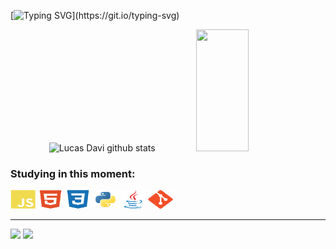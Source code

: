 [![Typing SVG](https://readme-typing-svg.herokuapp.com/?color=00bfbf&size=35&center=true&vCenter=true&width=1000&lines=hello,+my+name+is+Lucas+Davi+Marinho;I'm+17+years+old;I+from+Brasil,+CE;I+study+Back-end+development;Welcome!)](https://git.io/typing-svg)

<div align="center">  
  <img width="49%" height="195px" src="https://github-readme-stats.vercel.app/api?username=davilucasx&show_icons=true&count_private=true&hide_border=true&title_color=00bfbf&icon_color=00bfbf&text_color=c9d1d9&bg_color=0d1117" alt="Lucas Davi github stats" /> 
  <img width="41%" height="195px" src="https://github-readme-stats.vercel.app/api/top-langs/?username=davilucasx&layout=compact&hide_border=true&title_color=00bfbf&text_color=00bfbf&bg_color=0d1117" />
</div>

### Studying in this moment:
<div astyle="display: inline_block">
<img alt="lucas-Js" height="30" width="40" src="https://raw.githubusercontent.com/devicons/devicon/master/icons/javascript/javascript-plain.svg">
<img alt="lucas-html" height="30" width="40" src="https://raw.githubusercontent.com/devicons/devicon/master/icons/html5/html5-plain.svg">
<img alt="lucas-html" height="30" width="40" src="https://raw.githubusercontent.com/devicons/devicon/master/icons/css3/css3-plain.svg">
<img alt="lucas-Python" height="30" width="40" src="https://raw.githubusercontent.com/devicons/devicon/master/icons/python/python-original.svg">
<img alt="lucas-Java" height="30" width="40" src="https://raw.githubusercontent.com/devicons/devicon/master/icons/java/java-original.svg">
<img alt="lucas-git" height="30" width="40" src="https://raw.githubusercontent.com/devicons/devicon/master/icons/git/git-original.svg">
</div>
  <hr>
<a href="https://instagram.com/lucas.sxzz" target="_blank"><img src="https://img.shields.io/badge/-Instagram-%23E4405F?style=for-the-badge&logo=instagram&logoColor=white" target="_blank"></a>
<a href = "mailto:lucasdavi.barros22@gmail.com"><img src="https://img.shields.io/badge/-Gmail-%23333?style=for-the-badge&logo=gmail&logoColor=white" target="_blank"></a>
